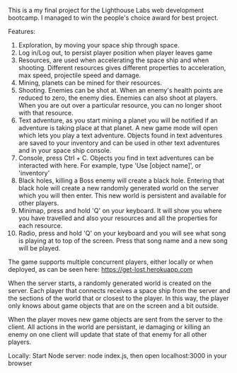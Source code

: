 This is a my final project for the Lighthouse Labs web development bootcamp.
I managed to win the people's choice award for best project.

Features:

1. Exploration, by moving your space ship through space.
2. Log in/Log out, to persist player position when player leaves game
3. Resources, are used when accelerating the space ship and when shooting.
   Different resources gives different properties to acceleration, max speed,
   projectile speed and damage.
4. Mining, planets can be mined for their resources.
5. Shooting. Enemies can be shot at. When an enemy's health points are reduced
   to zero, the enemy dies. Enemies can also shoot at players. When you are
   out over a particular resource, you can no longer shoot with that resource.
6. Text adventure, as you start mining a planet you will be notified if an 
   adventure is taking place at that planet. A new game mode will open which
   lets you play a text adventure. Objects found in text adventures are saved
   to your inventory and can be used in other text adventures and in your
   space ship console.
7. Console, press Ctrl + C. Objects you find in text adventures can be interacted
   with here. For example, type 'Use [object name]', or 'inventory'
8. Black holes, killing a Boss enemy will create a black hole. Entering that
   black hole will create a new randomly generated world on the server which 
   you will then enter. This new world is persistent and available for other
   players.
9. Minimap, press and hold 'Q' on your keyboard. It will show you where you have
   travelled and also your resources and all the properties for each resource.
10. Radio, press and hold 'Q' on your keyboard and you will see what song is 
    playing at to top of the screen. Press that song name and a new song will
    be played.

The game supports multiple concurrent players, either locally or when deployed,
as can be seen here: https://get-lost.herokuapp.com

When the server starts, a randomly generated world is created on the server. 
Each player that connects receives a space ship from the server and the sections
of the world that or closest to the player. In this way, the player only knows
about game objects that are on the screen and a bit outside.

When the player moves new game objects are sent from the server to the client.
All actions in the world are persistant, ie damaging or killing an enemy on
one client will update that state of that enemy for all other players.

Locally:
Start Node server: node index.js, then open localhost:3000 in your browser


